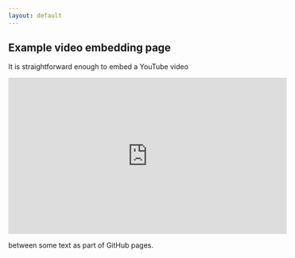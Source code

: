 ```yaml
---
layout: default
---
```


## Example video embedding page

It is straightforward enough to embed a YouTube video

<p align="center">
<iframe width="560" height="315" src="https://www.youtube.com/embed/_jsiJjwtc4U" title="YouTube video player" frameborder="0" allow="accelerometer; autoplay; clipboard-write; encrypted-media; gyroscope; picture-in-picture" allowfullscreen></iframe>
</p>

between some text as part of GitHub pages.
